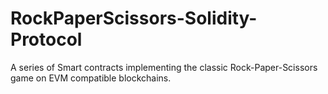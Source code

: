 # RockPaperScissors-Solidity-Protocol
A series of Smart contracts implementing the classic Rock-Paper-Scissors game on EVM compatible blockchains.

